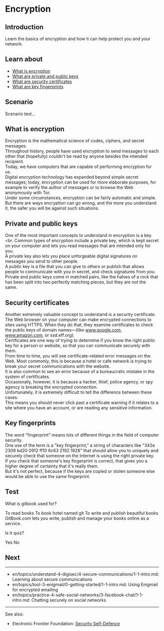 # Encryption
## Introduction
Learn the basics of encryption and how it can help protect you and your network.


## Learn about
- [What is encryption](en/topics/understand-4-digisec/1-encryption/3-1-learn.md)
- [What are private and public keys](en/topics/understand-4-digisec/1-encryption/3-2-learn.md)
- [What are security certificates](en/topics/understand-4-digisec/1-encryption/3-3-learn.md)
- [What are key fingerprints](en/topics/understand-4-digisec/1-encryption/3-4-learn.md)


## Scenario
Scenario text...

## What is encryption
Encryption is the mathematical science of codes, ciphers, and secret messages.
<br>
Throughout history, people have used encryption to send messages to each other that (hopefully) couldn't be read by anyone besides the intended recipient.
<br>
Today, we have computers that are capable of performing encryption for us.
<br>
Digital encryption technology has expanded beyond simple secret messages; today, encryption can be used for more elaborate purposes, for example to verify the author of messages or to browse the Web anonymously with Tor.
<br>
Under some circumstances, encryption can be fairly automatic and simple. But there are ways encryption can go wrong, and the more you understand it, the safer you will be against such situations.


## Private and public keys
One of the most important concepts to understand in encryption is a key.
<br.
Common types of encryption include a private key, which is kept secret on your computer and lets you read messages that are intended only for you.
<br>
A private key also lets you place unforgeable digital signatures on messages you send to other people.
<br>
A public key is a file that you can give to others or publish that allows people to communicate with you in secret, and check signatures from you.
<br>
Private and public keys come in matched pairs, like the halves of a rock that has been split into two perfectly matching pieces, but they are not the same.


## Security certificates
Another extremely valuable concept to understand is a security certificate.
<br>
The Web browser on your computer can make encrypted connections to sites using HTTPS. When they do that, they examine certificates to check the public keys of domain names—(like www.google.com, www.amazon.com, or ssd.eff.org).
<br>
Certificates are one way of trying to determine if you know the right public key for a person or website, so that you can communicate securely with them.
<br>
From time to time, you will see certificate-related error messages on the Web. Most commonly, this is because a hotel or cafe network is trying to break your secret communications with the website.
<br>
It is also common to see an error because of a bureaucratic mistake in the system of certificates.
<br>
Occasionally, however, it is because a hacker, thief, police agency, or spy agency is breaking the encrypted connection.
<Br>
Unfortunately, it is extremely difficult to tell the difference between these cases.
<br>
This means you should never click past a certificate warning if it relates to a site where you have an account, or are reading any sensitive information.


## Key fingerprints
The word "fingerprint" means lots of different things in the field of computer security.
<br>
One use of the term is a "key fingerprint," a string of characters like "342e 2309 bd20 0912 ff10 6c63 2192 1928" that should allow you to uniquely and securely check that someone on the Internet is using the right private key.
<br>
If you check that someone's key fingerprint is correct, that gives you a higher degree of certainty that it's really them.
<br>
But it's not perfect, because if the keys are copied or stolen someone else would be able to use the same fingerprint.


## Test
<quiz name="Gitbook Quiz">
    <question multiple>
        <p>What is gitbook used for?</p>
        <answer correct>To read books</answer>
        <answer>To book hotel named git</answer>
        <answer correct>To write and publish beautiful books</answer>
        <explanation>GitBook.com lets you write, publish and manage your books online as a service.</explanation>
    </question>
    <question>
        <p>Is it quiz?</p>
        <answer correct>Yes</answer>
        <answer>No</answer>
    </question>
</quiz>

## Next
---
- en/topics/understand-4-digisec/4-secure-communications/1-1-intro.md: Learning about secure communications
- en/topics/tool-3-enigmail/0-getting-started/1-1-intro.md: Using Enigmail for encrypted emailing
- en/topics/practice-4-safe-social-networks/3-facebook-chat/1-1-intro.md: Chatting securely on social networks
---
See also:
- Electronic Frontier Foundation: [Security Self-Defence](https://ssd.eff.org/en/module/what-encryption)


